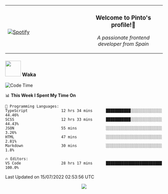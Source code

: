 <table width="100%" align="center"> 
  <tr>
  <td width="50%">
      
&nbsp; <br> [![Spotify](https://novatorem-zeta-rust.vercel.app/api/spotify)](https://open.spotify.com/user/novatorem-zeta-rust)

  </td>
  <td width="50%">
    <h3 align="center">Welcome to Pinto's profile!👋</h3>
    <p align="center"><em>A passionate frontend developer from Spain</em></p>
  </td>
  </table>

### <img src="https://media.giphy.com/media/VgCDAzcKvsR6OM0uWg/giphy.gif" width="50"> Waka

  <!--START_SECTION:waka-->
![Code Time](http://img.shields.io/badge/Code%20Time-655%20hrs%2040%20mins-blue)

📊 **This Week I Spent My Time On** 

```text
💬 Programming Languages: 
TypeScript               12 hrs 34 mins      ███████████░░░░░░░░░░░░░░   44.46% 
SCSS                     12 hrs 33 mins      ███████████░░░░░░░░░░░░░░   44.43% 
JSON                     55 mins             ░░░░░░░░░░░░░░░░░░░░░░░░░   3.26% 
HTML                     47 mins             ░░░░░░░░░░░░░░░░░░░░░░░░░   2.81% 
Markdown                 30 mins             ░░░░░░░░░░░░░░░░░░░░░░░░░   1.8%

🔥 Editors: 
VS Code                  28 hrs 17 mins      █████████████████████████   100.0%

```


 Last Updated on 15/07/2022 02:53:56 UTC
<!--END_SECTION:waka-->

<div align="center">
<img src="https://github-readme-stats-gilt-tau.vercel.app/api/top-langs/?username=pinto-hub&layout=compact&theme=dracula" />
</div>
